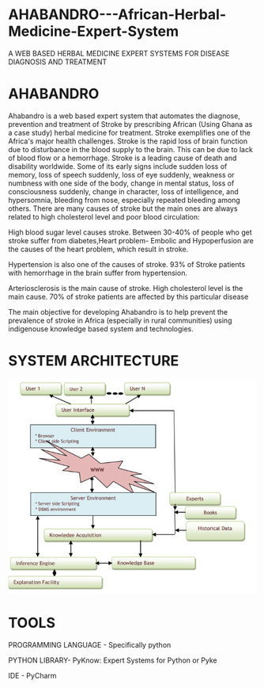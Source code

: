 # AHABANDRO---African-Herbal-Medicine-Expert-System
A WEB BASED HERBAL MEDICINE EXPERT SYSTEMS FOR DISEASE DIAGNOSIS AND TREATMENT

# AHABANDRO
Ahabandro is a web based expert system that automates the diagnose, prevention and treatment of Stroke by prescribing African (Using Ghana as a case study) herbal medicine for treatment. 
Stroke exemplifies one of the Africa's major health challenges. Stroke is the rapid loss of brain function due to disturbance in the blood supply to the brain. This can be due to lack of blood flow or a hemorrhage. Stroke is a leading cause of death and disability worldwide. Some of its early signs include sudden loss of memory, loss of speech suddenly, loss of eye suddenly, weakness or numbness with one side of the body, change in mental status, loss of consciousness suddenly, change in character, loss of intelligence, and hypersomnia, bleeding from nose, especially repeated bleeding among others.
There are many causes of stroke but the main ones are always related to high cholesterol level and poor blood circulation:

High blood sugar level causes stroke. Between 30-40% of people who get stroke suffer from diabetes,Heart problem- Embolic and Hypoperfusion are the causes of the heart problem, which result in stroke.

Hypertension is also one of the causes of stroke. 93% of Stroke patients with hemorrhage in the brain suffer from hypertension.

Arteriosclerosis is the main cause of stroke. High cholesterol level is the main cause. 70% of stroke patients are affected by this particular disease

The main objective for developing Ahabandro is to help prevent the prevalence of stroke in Africa (especially in rural communities) using indigenouse knowledge based system and technologies.

# SYSTEM ARCHITECTURE

![alt text](snapshots/architecture.PNG "Description goes here")


# TOOLS

PROGRAMMING LANGUAGE - Specifically python

PYTHON LIBRARY- PyKnow: Expert Systems for Python or Pyke

IDE - PyCharm
